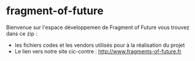 # fragment-of-future
Bienvenue sur l'espace développemen de Fragment of Future vous trouvez dans ce zip :
- les fichiers codes et les vendors utilisés pour à la réalisation du projet 
- Le lien vers notre site cic-contre : http://www.fragments-of-future.fr

